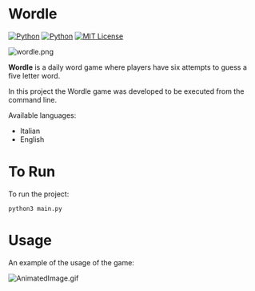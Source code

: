 # Wordle
[![Python](https://img.shields.io/badge/Python-3.8.10-green?style=plastic)](https://www.python.org/downloads/release/python-3810/)
[![Python](https://img.shields.io/badge/Wordle-game-green?style=plastic)](https://www.nytimes.com/games/wordle/index.html)
[![MIT License](https://img.shields.io/badge/License-MIT-blueviolet?style=plastic)](https://opensource.org/licenses/mit-license.php)

![wordle.png](https://res.craft.do/user/full/63cec524-c1b6-57b4-8157-df0476f848cb/doc/1A0F6BC2-4DD5-41F6-A980-8A03531B24A5/1B62B1D6-1805-472B-8DA8-BA4022004DEB_2/4NbiwbCJzbrpZ83BXx57Ym0s8ur8yAEfNFbjlBKwxlgz/wordle.png)

**Wordle** is a daily word game where players have six attempts to guess a five letter word.

In this project the Wordle game was developed to be executed from the command line.

Available languages:

- Italian
- English

# To Run

To run the project:

```shell
python3 main.py
```

# Usage

An example of the usage of the game:

![AnimatedImage.gif](https://res.craft.do/user/full/63cec524-c1b6-57b4-8157-df0476f848cb/doc/1A0F6BC2-4DD5-41F6-A980-8A03531B24A5/44264666-0D7A-4693-9EE1-AE6B016012DE_2/eucgqtzsx4I7lJbrhpAPRu7mNlRF1VcYdDDcvDE7CA4z/AnimatedImage.gif)

